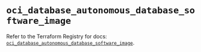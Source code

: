 # `oci_database_autonomous_database_software_image`

Refer to the Terraform Registry for docs: [`oci_database_autonomous_database_software_image`](https://registry.terraform.io/providers/oracle/oci/6.18.0/docs/resources/database_autonomous_database_software_image).
